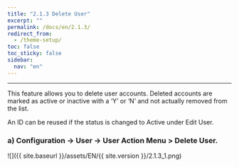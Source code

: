 ```yaml
---
title: "2.1.3 Delete User"
excerpt: ""
permalink: /docs/en/2.1.3/
redirect_from:
  - /theme-setup/
toc: false
toc_sticky: false
sidebar:
  nav: "en"
---
```



---
This feature allows you to delete user accounts. Deleted accounts are marked as active or inactive with a ‘Y’ or ‘N’ and not actually removed from the list.

An ID can be reused if the status is changed to Active under Edit User.

### a\) Configuration → User → User Action Menu > Delete User.
![]({{ site.baseurl }}/assets/EN/{{ site.version }}/2.1.3_1.png)
